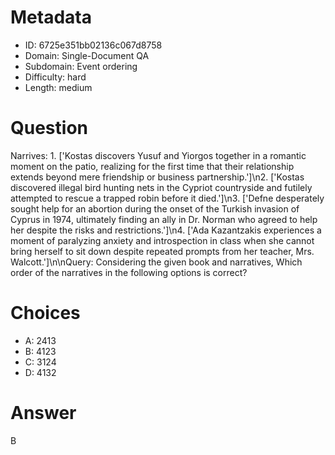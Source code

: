 # Metadata

- ID: 6725e351bb02136c067d8758
- Domain: Single-Document QA
- Subdomain: Event ordering
- Difficulty: hard
- Length: medium

# Question

Narrives: 1. ['Kostas discovers Yusuf and Yiorgos together in a romantic moment on the patio, realizing for the first time that their relationship extends beyond mere friendship or business partnership.']\n2. ['Kostas discovered illegal bird hunting nets in the Cypriot countryside and futilely attempted to rescue a trapped robin before it died.']\n3. ['Defne desperately sought help for an abortion during the onset of the Turkish invasion of Cyprus in 1974, ultimately finding an ally in Dr. Norman who agreed to help her despite the risks and restrictions.']\n4. ['Ada Kazantzakis experiences a moment of paralyzing anxiety and introspection in class when she cannot bring herself to sit down despite repeated prompts from her teacher, Mrs. Walcott.']\n\nQuery: Considering the given book and narratives, Which order of the narratives in the following options is correct?

# Choices

- A: 2413
- B: 4123
- C: 3124
- D: 4132

# Answer

B
